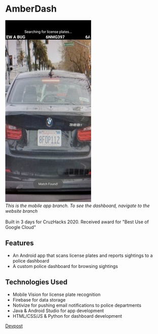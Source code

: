 # AmberDash
![Mobile_Img](https://github.com/TheEducatedPickle/Amber-Alert-License-Plate-Scanner/blob/master/sample_images/gallery.jpg?raw=true)
<br />
*This is the mobile app branch. To see the dashboard, navigate to the website branch*
<br/>
<br/>
Built in 3 days for CruzHacks 2020. Received award for "Best Use of Google Cloud"
## Features
* An Android app that scans license plates and reports sightings to a police dashboard
* A custom police dashboard for browsing sightings

## Technologies Used
* Mobile Vision for license plate recognition
* Firebase for data storage
* Notivize for pushing email notifications to police departments
* Java & Android Studio for app development
* HTML/CSS/JS & Python for dashboard development

[Devpost](https://devpost.com/software/amber-dash)
